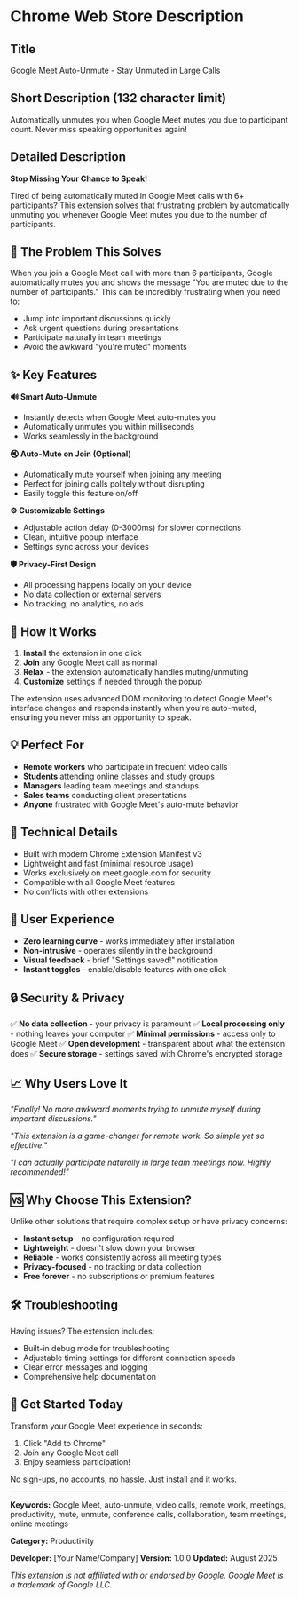 # Chrome Web Store Description

## Title
Google Meet Auto-Unmute - Stay Unmuted in Large Calls

## Short Description (132 character limit)
Automatically unmutes you when Google Meet mutes you due to participant count. Never miss speaking opportunities again!

## Detailed Description

**Stop Missing Your Chance to Speak!**

Tired of being automatically muted in Google Meet calls with 6+ participants? This extension solves that frustrating problem by automatically unmuting you whenever Google Meet mutes you due to the number of participants.

## 🎯 **The Problem This Solves**

When you join a Google Meet call with more than 6 participants, Google automatically mutes you and shows the message "You are muted due to the number of participants." This can be incredibly frustrating when you need to:
- Jump into important discussions quickly
- Ask urgent questions during presentations
- Participate naturally in team meetings
- Avoid the awkward "you're muted" moments

## ✨ **Key Features**

**🔊 Smart Auto-Unmute**
- Instantly detects when Google Meet auto-mutes you
- Automatically unmutes you within milliseconds
- Works seamlessly in the background

**🔇 Auto-Mute on Join (Optional)**
- Automatically mute yourself when joining any meeting
- Perfect for joining calls politely without disrupting
- Easily toggle this feature on/off

**⚙️ Customizable Settings**
- Adjustable action delay (0-3000ms) for slower connections
- Clean, intuitive popup interface
- Settings sync across your devices

**🛡️ Privacy-First Design**
- All processing happens locally on your device
- No data collection or external servers
- No tracking, no analytics, no ads

## 🚀 **How It Works**

1. **Install** the extension in one click
2. **Join** any Google Meet call as normal
3. **Relax** - the extension automatically handles muting/unmuting
4. **Customize** settings if needed through the popup

The extension uses advanced DOM monitoring to detect Google Meet's interface changes and responds instantly when you're auto-muted, ensuring you never miss an opportunity to speak.

## 💡 **Perfect For**

- **Remote workers** who participate in frequent video calls
- **Students** attending online classes and study groups
- **Managers** leading team meetings and standups
- **Sales teams** conducting client presentations
- **Anyone** frustrated with Google Meet's auto-mute behavior

## 🔧 **Technical Details**

- Built with modern Chrome Extension Manifest v3
- Lightweight and fast (minimal resource usage)
- Works exclusively on meet.google.com for security
- Compatible with all Google Meet features
- No conflicts with other extensions

## 🎨 **User Experience**

- **Zero learning curve** - works immediately after installation
- **Non-intrusive** - operates silently in the background
- **Visual feedback** - brief "Settings saved!" notification
- **Instant toggles** - enable/disable features with one click

## 🔒 **Security & Privacy**

✅ **No data collection** - your privacy is paramount
✅ **Local processing only** - nothing leaves your computer
✅ **Minimal permissions** - access only to Google Meet
✅ **Open development** - transparent about what the extension does
✅ **Secure storage** - settings saved with Chrome's encrypted storage

## 📈 **Why Users Love It**

*"Finally! No more awkward moments trying to unmute myself during important discussions."*

*"This extension is a game-changer for remote work. So simple yet so effective."*

*"I can actually participate naturally in large team meetings now. Highly recommended!"*

## 🆚 **Why Choose This Extension?**

Unlike other solutions that require complex setup or have privacy concerns:
- **Instant setup** - no configuration required
- **Lightweight** - doesn't slow down your browser
- **Reliable** - works consistently across all meeting types
- **Privacy-focused** - no tracking or data collection
- **Free forever** - no subscriptions or premium features

## 🛠️ **Troubleshooting**

Having issues? The extension includes:
- Built-in debug mode for troubleshooting
- Adjustable timing settings for different connection speeds
- Clear error messages and logging
- Comprehensive help documentation

## 📱 **Get Started Today**

Transform your Google Meet experience in seconds:

1. Click "Add to Chrome"
2. Join any Google Meet call
3. Enjoy seamless participation!

No sign-ups, no accounts, no hassle. Just install and it works.

---

**Keywords:** Google Meet, auto-unmute, video calls, remote work, meetings, productivity, mute, unmute, conference calls, collaboration, team meetings, online meetings

**Category:** Productivity

**Developer:** [Your Name/Company]
**Version:** 1.0.0
**Updated:** August 2025

*This extension is not affiliated with or endorsed by Google. Google Meet is a trademark of Google LLC.*